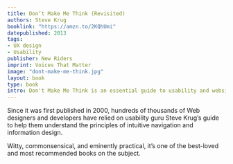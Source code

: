 ```yaml
---
title: Don’t Make Me Think (Revisited)
authors: Steve Krug
booklink: "https://amzn.to/2KQhUmi"
datepublished: 2013
tags:
- UX design
- Usability
publisher: New Riders
imprint: Voices That Matter
image: "dont-make-me-think.jpg"
layout: book
type: book
intro: Don't Make Me Think is an essential guide to usability and website design.
---
```


Since it was first published in 2000, hundreds of thousands of Web designers and developers have relied on usability guru Steve Krug’s guide to help them understand the principles of intuitive navigation and information design.

Witty, commonsensical, and eminently practical, it’s one of the best-loved and most recommended books on the subject.
